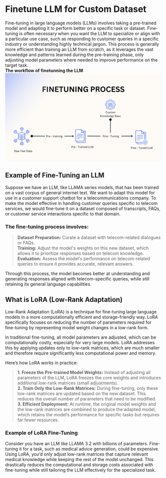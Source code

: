 # Finetune LLM for Custom Dataset
Fine-tuning in large language models (LLMs) involves taking a pre-trained model and adapting it to perform better on a specific task or dataset. Fine-tuning is often necessary when you want the LLM to specialize or align with a particular use case, such as responding to customer queries in a specific industry or understanding highly technical jargon. This process is generally more efficient than training an LLM from scratch, as it leverages the vast knowledge and patterns learned during the pre-training phase, only adjusting model parameters where needed to improve performance on the target task.   
**The workflow of finetunning the LLM**   
![Finetunning Workflow](https://github.com/robaita/generative_ai_workshop/blob/main/images/finetune_llm.png)    

## Example of Fine-Tuning an LLM
Suppose we have an LLM, like LLAMA series models, that has been trained on a vast corpus of general internet text. We want to adapt this model for use in a customer support chatbot for a telecommunications company. To make the model effective in handling customer queries specific to telecom services, we would fine-tune it on a dataset composed of transcripts, FAQs, or customer service interactions specific to that domain.

### The fine-tuning process involves:
> **Dataset Preparation:** Curate a dataset with telecom-related dialogues or FAQs.   
> **Training:** Adjust the model's weights on this new dataset, which allows it to prioritize responses based on telecom knowledge.  
> **Evaluation:** Assess the model's performance on telecom-related queries to ensure it provides accurate, relevant answers.  


Through this process, the model becomes better at understanding and generating responses aligned with telecom-specific queries, while still retaining its general language capabilities.

## What is LoRA (Low-Rank Adaptation)
Low-Rank Adaptation (LoRA) is a technique for fine-tuning large language models in a more computationally efficient and storage-friendly way. LoRA specifically focuses on reducing the number of parameters required for fine-tuning by representing model weight changes in a low-rank form.    

In traditional fine-tuning, all model parameters are adjusted, which can be computationally costly, especially for very large models. LoRA addresses this by applying updates only to low-rank matrices, which are much smaller and therefore require significantly less computational power and memory.   

Here’s how LoRA works in practice:   

> **1. Freeze the Pre-trained Model Weights:** Instead of adjusting all parameters of the LLM, LoRA freezes the core weights and introduces additional low-rank matrices (small adjustments).    
> **2. Train Only the Low-Rank Matrices:** During fine-tuning, only these low-rank matrices are updated based on the new dataset. This reduces the overall number of parameters that need to be modified.    
> **3. Efficient Deployment:** At runtime, the original model weights and the low-rank matrices are combined to produce the adapted model, which retains the model’s performance for specific tasks but requires far fewer resources.

### Example of LoRA Fine-Tuning
Consider you have an LLM like LLAMA 3.2 with billions of parameters. Fine-tuning it for a task, such as medical advice generation, could be expensive. Using LoRA, you’d only adjust low-rank matrices that capture relevant medical knowledge while keeping the rest of the model unchanged. This drastically reduces the computational and storage costs associated with fine-tuning while still tailoring the LLM effectively for the specialized task.